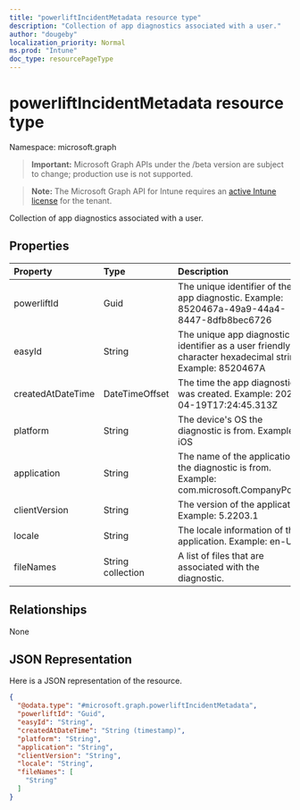 ```yaml
---
title: "powerliftIncidentMetadata resource type"
description: "Collection of app diagnostics associated with a user."
author: "dougeby"
localization_priority: Normal
ms.prod: "Intune"
doc_type: resourcePageType
---
```


# powerliftIncidentMetadata resource type

Namespace: microsoft.graph

> **Important:** Microsoft Graph APIs under the /beta version are subject to change; production use is not supported.

> **Note:** The Microsoft Graph API for Intune requires an [active Intune license](https://go.microsoft.com/fwlink/?linkid=839381) for the tenant.

Collection of app diagnostics associated with a user.

## Properties
|Property|Type|Description|
|:---|:---|:---|
|powerliftId|Guid|The unique identifier of the app diagnostic. Example: 8520467a-49a9-44a4-8447-8dfb8bec6726|
|easyId|String|The unique app diagnostic identifier as a user friendly 8 character hexadecimal string. Example: 8520467A|
|createdAtDateTime|DateTimeOffset|The time the app diagnostic was created. Example: 2022-04-19T17:24:45.313Z|
|platform|String|The device's OS the diagnostic is from. Example: iOS|
|application|String|The name of the application the diagnostic is from. Example: com.microsoft.CompanyPortal|
|clientVersion|String|The version of the application. Example: 5.2203.1|
|locale|String|The locale information of the application. Example: en-US|
|fileNames|String collection|A list of files that are associated with the diagnostic.|

## Relationships
None

## JSON Representation
Here is a JSON representation of the resource.
<!-- {
  "blockType": "resource",
  "@odata.type": "microsoft.graph.powerliftIncidentMetadata"
}
-->
``` json
{
  "@odata.type": "#microsoft.graph.powerliftIncidentMetadata",
  "powerliftId": "Guid",
  "easyId": "String",
  "createdAtDateTime": "String (timestamp)",
  "platform": "String",
  "application": "String",
  "clientVersion": "String",
  "locale": "String",
  "fileNames": [
    "String"
  ]
}
```




